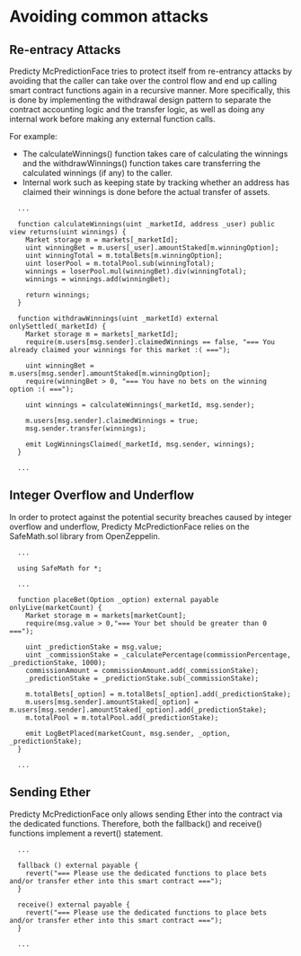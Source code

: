 # Avoiding common attacks

## Re-entracy Attacks
Predicty McPredictionFace tries to protect itself from re-entrancy attacks by avoiding that the caller can take over the control flow and end up calling smart contract functions again in a recursive manner. More specifically, this is done by implementing the withdrawal design pattern to separate the contract accounting logic and the transfer logic, as well as doing any internal work before making any external function calls. 

For example: 
* The calculateWinnings() function takes care of calculating the winnings and the withdrawWinnings() function takes care transferring the calculated winnings (if any) to the caller.
* Internal work such as keeping state by tracking whether an address has claimed their winnings is done before the actual transfer of assets.

```
  ...
  
  function calculateWinnings(uint _marketId, address _user) public view returns(uint winnings) {
    Market storage m = markets[_marketId];
    uint winningBet = m.users[_user].amountStaked[m.winningOption];
    uint winningTotal = m.totalBets[m.winningOption];
    uint loserPool = m.totalPool.sub(winningTotal);
    winnings = loserPool.mul(winningBet).div(winningTotal);
    winnings = winnings.add(winningBet);

    return winnings;
  }
  
  function withdrawWinnings(uint _marketId) external onlySettled(_marketId) {
    Market storage m = markets[_marketId];
    require(m.users[msg.sender].claimedWinnings == false, "=== You already claimed your winnings for this market :( ===");

    uint winningBet = m.users[msg.sender].amountStaked[m.winningOption];
    require(winningBet > 0, "=== You have no bets on the winning option :( ===");

    uint winnings = calculateWinnings(_marketId, msg.sender);

    m.users[msg.sender].claimedWinnings = true;
    msg.sender.transfer(winnings);

    emit LogWinningsClaimed(_marketId, msg.sender, winnings);
  }
  
  ...
```

## Integer Overflow and Underflow
In order to protect against the potential security breaches caused by integer overflow and underflow, Predicty McPredictionFace relies on the SafeMath.sol library from OpenZeppelin. 

```
  ...
  
  using SafeMath for *;
  
  ...
  
  function placeBet(Option _option) external payable onlyLive(marketCount) {
    Market storage m = markets[marketCount];
    require(msg.value > 0,"=== Your bet should be greater than 0 ===");

    uint _predictionStake = msg.value;
    uint _commissionStake = _calculatePercentage(commissionPercentage, _predictionStake, 1000);
    commissionAmount = commissionAmount.add(_commissionStake);
    _predictionStake = _predictionStake.sub(_commissionStake);

    m.totalBets[_option] = m.totalBets[_option].add(_predictionStake);
    m.users[msg.sender].amountStaked[_option] = m.users[msg.sender].amountStaked[_option].add(_predictionStake);
    m.totalPool = m.totalPool.add(_predictionStake);

    emit LogBetPlaced(marketCount, msg.sender, _option, _predictionStake);
  }
  
  ...
```

## Sending Ether
Predicty McPredictionFace only allows sending Ether into the contract via the dedicated functions. Therefore, both the fallback() and receive() functions implement a revert() statement.

```
  ...

  fallback () external payable {
    revert("=== Please use the dedicated functions to place bets and/or transfer ether into this smart contract ===");
  }

  receive() external payable {
    revert("=== Please use the dedicated functions to place bets and/or transfer ether into this smart contract ===");
  }
  
  ...
```
